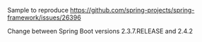 Sample to reproduce https://github.com/spring-projects/spring-framework/issues/26396

Change between Spring Boot versions 2.3.7.RELEASE and 2.4.2
